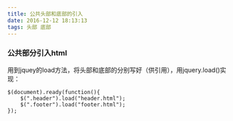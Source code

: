 ```yaml
---
title: 公共头部和底部的引入
date: 2016-12-12 18:13:13
tags: 头部 底部
---
```

### 公共部分引入html
用到jquey的load方法，将头部和底部的分别写好（供引用），用jquery.load()实现：
	
	$(document).ready(function(){ 
        $(".header").load("header.html");
        $(".footer").load("footer.html"); 
    }); 
